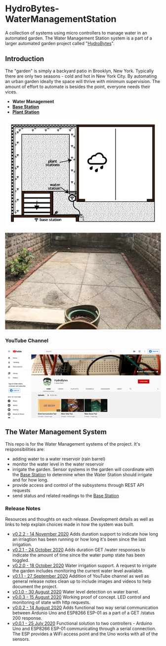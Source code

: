 # HydroBytes-WaterManagementStation
A collection of systems using micro controllers to manage water in an automated garden. The Water Management Station system is a part of a larger automated garden project called "[HydroBytes](https://github.com/deezone/HydroBytes)".

## Introduction

The "garden" is simply a backyard patio in Brooklyn, New York. Typically there are only two seasons - cold and hot in New York City. By automating an urban garden ideally the space will thrive with minimum supervision. The amount of effort to automate is besides the point, everyone needs their vices.

- **Water Management**
- **[Base Station](https://github.com/deezone/HydroBytes-BaseStation)**
- **[Plant Station](https://github.com/deezone/HydroBytes-PlantStation)**

![brooklyn-20201115 garden layout](https://raw.githubusercontent.com/deezone/HydroBytes/master/resources/gardenBrooklynDiagram-20201115.jpg)

![Garden](https://github.com/deezone/HydroBytes-WaterManagement/blob/master/resources/garden-01.png)

### YouTube Channel

[![YouTube Channel](https://github.com/deezone/HydroBytes-WaterManagement/blob/master/resources/youTube-TN.png?raw=true)](https://www.youtube.com/channel/UC00A_lEJD2Hcy9bw6UuoUBA "All of the HydroBytes videos")

## The Water Management System

This repo is for the Water Management systems of the project. It's responsibilities are:
- adding water to a water reservoir (rain barrel)
- monitor the water level in the water reservoir
- irrigate the garden. Sensor systems in the garden will coordinate with the [Base Station](https://github.com/deezone/HydroBytes-BaseStation) to determine when the Water Station should irrigate and for how long.
- provide access and control of the subsystems through REST API requests
- send status and related readings to the [Base Station](https://github.com/deezone/HydroBytes-BaseStation)


### Release Notes
Resources and thoughts on each release. Development details as well as links to help explain choices made in how the system was built.

- [v0.2.2 - 14 November 2020](https://github.com/deezone/HydroBytes-waterManagement/blob/master/resources/releases/v00-02-02.md)
Adds duration support to indicate how long an irriagtion has been running or how long it's been since the last irrigation.
- [v0.2.1 - 24 October 2020](https://github.com/deezone/HydroBytes-waterManagement/blob/master/resources/releases/v00-02-01.md)
Adds duration  GET /water responses to indicate the amount of time since the water pump state has been toggled.
- [v0.2.0 - 18 October 2020](https://github.com/deezone/HydroBytes-waterManagement/blob/master/resources/releases/v00-02-00.md)
Water irrigation support. A request to irrigate the garden includes monitoring the current water level available.
- [v0.1.1 - 27 September 2020](https://github.com/deezone/HydroBytes-waterManagement/blob/master/resources/releases/v00-01-01.md)
Addition of YouTube channel as well as general release notes clean up to include images and videos to help document the project.
- [v0.1.0 - 30 August 2020](https://github.com/deezone/HydroBytes-waterManagement/blob/master/resources/releases/v00-01-00.md)
Water level detection on water barrel.
- [v0.0.3 - 15 August 2020](https://github.com/deezone/HydroBytes-waterManagement/blob/master/resources/releases/v00-00-03.md)
Working proof of concept. LED control and monitoring of state with http requests.
- [v0.0.2 - 14 August 2020](https://github.com/deezone/HydroBytes-waterManagement/blob/master/resources/releases/v00-00-02.md)
Adds functional two way serial communication between Ardunio Uno and ESP8266 ESP-01 as a part of a GET /status 200 response.
- [v0.0.1 - 25 July 2020](https://github.com/deezone/HydroBytes-waterManagement/blob/master/resources/releases/v00-00-01.md)
Functional solution to two controllers - Arduino Uno and ESP8266 ESP-01 communicating through a serial connection. The ESP provides a WiFi access point and the Uno works with all of the sensors.
